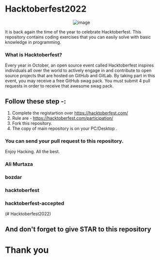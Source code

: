 # Hacktoberfest2022
<p align="center"> <img src="https://uno-website-assets.s3.amazonaws.com/wp-content/uploads/2022/09/28094927/Uno_HackFest22_Hero_V1-1536x593.jpg" alt="image" /> </p>

It is back again the time of the year to celebrate Hacktoberfest. This repository contains coding exercises that you can easily solve with basic knowledge in programming.

<h3>What is Hacktoberfest?</h3>

<p>Every year in October, an open source event called Hacktoberfest inspires individuals all over the world to actively engage in and contribute to open source projects that are hosted on GitHub and GitLab. By taking part in this event, you may receive a free GitHub swag pack. You must submit 4 pull requests in order to receive that awesome swag pack.</p>


## Follow these step -:

1. Complete the registartion over https://hacktoberfest.com/
2. Rule are - https://hacktoberfest.com/participation/
3. Fork this repository.
4. The copy of main repository is on your PC/Desktop .




<h3>You can send your pull request to this repository. </h3>

Enjoy Hacking.
All the best.


<h3>Ali Murtaza </h3> 
<h3>bozdar </h3> 
<h3>hacktoberfest </h3> 
<h3>hacktoberfest-accepted</h3> 



(# Hacktoberfest2022)
<h2> And don't forget to give STAR to this repository </h2>

<h1>Thank you </h1>

